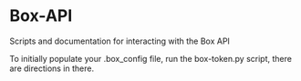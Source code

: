 Box-API
=======

Scripts and documentation for interacting with the Box API

To initially populate your .box_config file, run the box-token.py script, there are directions in there.
